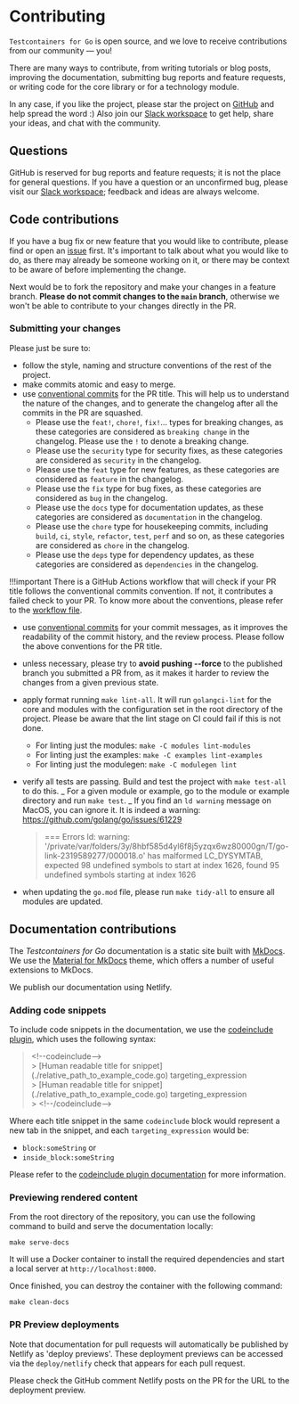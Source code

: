# Contributing

`Testcontainers for Go` is open source, and we love to receive contributions from our community — you!

There are many ways to contribute, from writing tutorials or blog posts, improving the documentation, submitting bug reports and feature requests, or writing code for the core library or for a technology module.

In any case, if you like the project, please star the project on [GitHub](https://github.com/testcontainers/testcontainers-go/stargazers) and help spread the word :)
Also join our [Slack workspace](http://slack.testcontainers.org) to get help, share your ideas, and chat with the community.

## Questions

GitHub is reserved for bug reports and feature requests; it is not the place for general questions.
If you have a question or an unconfirmed bug, please visit our [Slack workspace](https://testcontainers.slack.com/);
feedback and ideas are always welcome.

## Code contributions

If you have a bug fix or new feature that you would like to contribute, please find or open an [issue](https://github.com/testcontainers/testcontainers-go/issues) first.
It's important to talk about what you would like to do, as there may already be someone working on it,
or there may be context to be aware of before implementing the change.

Next would be to fork the repository and make your changes in a feature branch. **Please do not commit changes to the `main` branch**,
otherwise we won't be able to contribute to your changes directly in the PR.

### Submitting your changes

Please just be sure to:

- follow the style, naming and structure conventions of the rest of the project.
- make commits atomic and easy to merge.
- use [conventional commits](https://www.conventionalcommits.org/en/v1.0.0/) for the PR title. This will help us to understand the nature of the changes, and to generate the changelog after all the commits in the PR are squashed.
  - Please use the `feat!`, `chore!`, `fix!`... types for breaking changes, as these categories are considered as `breaking change` in the changelog. Please use the `!` to denote a breaking change.
  - Please use the `security` type for security fixes, as these categories are considered as `security` in the changelog.
  - Please use the `feat` type for new features, as these categories are considered as `feature` in the changelog.
  - Please use the `fix` type for bug fixes, as these categories are considered as `bug` in the changelog.
  - Please use the `docs` type for documentation updates, as these categories are considered as `documentation` in the changelog.
  - Please use the `chore` type for housekeeping commits, including `build`, `ci`, `style`, `refactor`, `test`, `perf` and so on, as these categories are considered as `chore` in the changelog.
  - Please use the `deps` type for dependency updates, as these categories are considered as `dependencies` in the changelog.

!!!important
There is a GitHub Actions workflow that will check if your PR title follows the conventional commits convention. If not, it contributes a failed check to your PR.
To know more about the conventions, please refer to the [workflow file](https://github.com/testcontainers/testcontainers-go/blob/main/.github/workflows/conventions.yml).

- use [conventional commits](https://www.conventionalcommits.org/en/v1.0.0/) for your commit messages, as it improves the readability of the commit history, and the review process. Please follow the above conventions for the PR title.
- unless necessary, please try to **avoid pushing --force** to the published branch you submitted a PR from, as it makes it harder to review the changes from a given previous state.
- apply format running `make lint-all`. It will run `golangci-lint` for the core and modules with the configuration set in the root directory of the project. Please be aware that the lint stage on CI could fail if this is not done.
  - For linting just the modules: `make -C modules lint-modules`
  - For linting just the examples: `make -C examples lint-examples`
  - For linting just the modulegen: `make -C modulegen lint`
- verify all tests are passing. Build and test the project with `make test-all` to do this.
  _ For a given module or example, go to the module or example directory and run `make test`.
  _ If you find an `ld warning` message on MacOS, you can ignore it. It is indeed a warning: https://github.com/golang/go/issues/61229

  > === Errors
  > ld: warning: '/private/var/folders/3y/8hbf585d4yl6f8j5yzqx6wz80000gn/T/go-link-2319589277/000018.o' has malformed LC_DYSYMTAB, expected 98 undefined symbols to start at index 1626, found 95 undefined symbols starting at index 1626

- when updating the `go.mod` file, please run `make tidy-all` to ensure all modules are updated.

## Documentation contributions

The _Testcontainers for Go_ documentation is a static site built with [MkDocs](https://www.mkdocs.org/).
We use the [Material for MkDocs](https://squidfunk.github.io/mkdocs-material/) theme, which offers a number of useful extensions to MkDocs.

We publish our documentation using Netlify.

### Adding code snippets

To include code snippets in the documentation, we use the [codeinclude plugin](https://github.com/rnorth/mkdocs-codeinclude-plugin), which uses the following syntax:

> &lt;!--codeinclude--&gt;<br/> > &#91;Human readable title for snippet&#93;(./relative_path_to_example_code.go) targeting_expression<br/> > &#91;Human readable title for snippet&#93;(./relative_path_to_example_code.go) targeting_expression<br/> > &lt;!--/codeinclude--&gt;<br/>

Where each title snippet in the same `codeinclude` block would represent a new tab
in the snippet, and each `targeting_expression` would be:

- `block:someString` or
- `inside_block:someString`

Please refer to the [codeinclude plugin documentation](https://github.com/rnorth/mkdocs-codeinclude-plugin) for more information.

### Previewing rendered content

From the root directory of the repository, you can use the following command to build and serve the documentation locally:

```shell
make serve-docs
```

It will use a Docker container to install the required dependencies and start a local server at `http://localhost:8000`.

Once finished, you can destroy the container with the following command:

```shell
make clean-docs
```

### PR Preview deployments

Note that documentation for pull requests will automatically be published by Netlify as 'deploy previews'.
These deployment previews can be accessed via the `deploy/netlify` check that appears for each pull request.

Please check the GitHub comment Netlify posts on the PR for the URL to the deployment preview.
